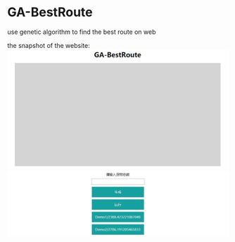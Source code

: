 # GA-BestRoute
use genetic algorithm to find the best route on web

the snapshot of the website:
![image](https://github.com/chenhuaizhen/GA-BestRoute/blob/master/image/1.jpg)
![image](https://github.com/chenhuaizhen/GA-BestRoute/blob/master/image/2.jpg)